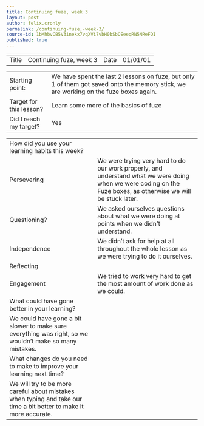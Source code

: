 ```yaml
---
title: Continuing fuze, week 3
layout: post
author: felix.cronly
permalink: /continuing-fuze,-week-3/
source-id: 1bMhbvCB5V3inekx7vqXVi7vbH0bSbOEeeqRN5NReFOI
published: true
---
```

<table>
  <tr>
    <td>Title</td>
    <td>Continuing fuze, week 3</td>
    <td>Date</td>
    <td>01/01/01</td>
  </tr>
</table>


<table>
  <tr>
    <td>Starting point:</td>
    <td>We have spent the last 2 lessons on fuze, but only 1 of them got saved onto the memory stick, we are working on the fuze boxes again.</td>
  </tr>
  <tr>
    <td>Target for this lesson?</td>
    <td>Learn some more of the basics of fuze</td>
  </tr>
  <tr>
    <td>Did I reach my target? </td>
    <td>Yes</td>
  </tr>
</table>


<table>
  <tr>
    <td>How did you use your learning habits this week?</td>
    <td></td>
  </tr>
  <tr>
    <td>Persevering</td>
    <td>We were trying very hard to do our work properly, and understand what we were doing when we were coding on the Fuze boxes, as otherwise we will be stuck later.</td>
  </tr>
  <tr>
    <td>Questioning?</td>
    <td>We asked ourselves questions about what we were doing at points when we didn't understand.</td>
  </tr>
  <tr>
    <td>Independence</td>
    <td>We didn’t ask for help at all throughout the whole lesson as we were trying to do it ourselves.</td>
  </tr>
  <tr>
    <td>Reflecting</td>
    <td></td>
  </tr>
  <tr>
    <td>Engagement</td>
    <td>We tried to work very hard to get the most amount of work done as we could.</td>
  </tr>
  <tr>
    <td>What could have gone better in your learning?</td>
    <td></td>
  </tr>
  <tr>
    <td>We could have gone a bit slower to make sure everything was right, so we wouldn’t make so many mistakes.</td>
    <td></td>
  </tr>
  <tr>
    <td>What changes do you need to make to improve your learning next time?</td>
    <td></td>
  </tr>
  <tr>
    <td>We will try to be more careful about mistakes when typing and take our time a bit better to make it more accurate.</td>
    <td></td>
  </tr>
</table>


